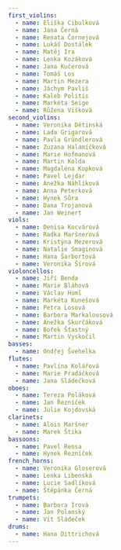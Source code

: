 ```yaml
---
first_violins:
  - name: Eliška Cibulková
  - name: Jana Černá
  - name: Renata Čornejová
  - name: Lukáš Dostálek
  - name: Matěj Ira
  - name: Lenka Kozáková
  - name: Jana Kučerová
  - name: Tomáš Los
  - name: Martin Mezera
  - name: Jáchym Pavliš
  - name: Kaleb Politis
  - name: Markéta Seige
  - name: Růžena Víšková
second_violins:
  - name: Veronika Dětinská
  - name: Lada Grigarová
  - name: Pavla Gründlerová
  - name: Zuzana Halamíčková
  - name: Marie Hofmanová
  - name: Martin Kolda
  - name: Magdaléna Kopková
  - name: Pavel Lejdar
  - name: Anežka Náhlíková
  - name: Anna Peterková
  - name: Hynek Sůra
  - name: Dana Trojanová
  - name: Jan Weinert
viols:
  - name: Denisa Kocvárová
  - name: Radka Maršnerová
  - name: Kristýna Mezerová
  - name: Natalie Smaginová
  - name: Hana Šarbortová
  - name: Veronika Šírová
violoncellos:
  - name: Jiří Benda
  - name: Marie Bláhová
  - name: Václav Huml
  - name: Markéta Kunešová
  - name: Petra Losová
  - name: Barbora Markalousová
  - name: Anežka Skurčáková
  - name: Bořek Šťastný
  - name: Martin Vyskočil
basses:
  - name: Ondřej Švehelka
flutes:
  - name: Pavlína Kolářová
  - name: Marie Pradáčková
  - name: Jana Sládečková
oboes:
  - name: Tereza Poláková
  - name: Jan Řezníček
  - name: Julie Kojdovská
clarinets:
  - name: Alois Maršner
  - name: Marek Štika
bassoons:
  - name: Pavel Rensa
  - name: Hynek Řezníček
french_horns:
  - name: Veronika Gloserová
  - name: Lenka Libenská
  - name: Lucie Sadlíková
  - name: Štěpánka Černá
trumpets:
  - name: Barbora Irová
  - name: Jan Polanský
  - name: Vít Sládeček
drums:
  - name: Hana Dittrichová
---
```


